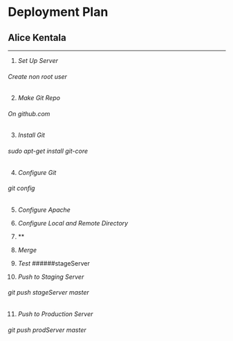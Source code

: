 # Deployment Plan
## Alice Kentala
---
1. *Set Up Server*
  ###### Create non root user

2. *Make Git Repo*
  ###### On github.com

3. *Install Git*
  ###### sudo apt-get install git-core

4. *Configure Git*
  ###### git config

5. *Configure Apache*

6. *Configure Local and Remote Directory*

7. **

8. *Merge*

9. *Test*
  ######stageServer

10. *Push to Staging Server*
  ###### git push stageServer master

11. *Push to Production Server*
  ###### git push prodServer master